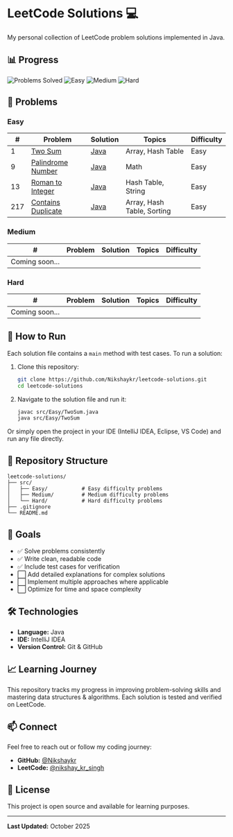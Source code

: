 
# LeetCode Solutions 💻

My personal collection of LeetCode problem solutions implemented in Java.

## 📊 Progress

![Problems Solved](https://img.shields.io/badge/Solved-4-brightgreen)
![Easy](https://img.shields.io/badge/Easy-4-success)
![Medium](https://img.shields.io/badge/Medium-0-orange)
![Hard](https://img.shields.io/badge/Hard-0-red)

## 📝 Problems

### Easy
| # | Problem | Solution | Topics | Difficulty |
|---|---------|----------|--------|------------|
| 1 | [Two Sum](https://leetcode.com/problems/two-sum/) | [Java](src/Easy/TwoSum.java) | Array, Hash Table | Easy |
| 9 | [Palindrome Number](https://leetcode.com/problems/palindrome-number/) | [Java](src/Easy/PalindromeNumber.java) | Math | Easy |
| 13 | [Roman to Integer](https://leetcode.com/problems/roman-to-integer/) | [Java](src/Easy/RomanToInteger.java) | Hash Table, String | Easy |
| 217 | [Contains Duplicate](https://leetcode.com/problems/contains-duplicate/) | [Java](src/Easy/ContainsDuplicate.java) | Array, Hash Table, Sorting | Easy |

### Medium
| # | Problem | Solution | Topics | Difficulty |
|---|---------|----------|--------|------------|
| Coming soon... | | | | |

### Hard
| # | Problem | Solution | Topics | Difficulty |
|---|---------|----------|--------|------------|
| Coming soon... | | | | |

## 🚀 How to Run

Each solution file contains a `main` method with test cases. To run a solution:

1. Clone this repository:
   ```bash
   git clone https://github.com/Nikshaykr/leetcode-solutions.git
   cd leetcode-solutions
   ```

2. Navigate to the solution file and run it:
   ```bash
   javac src/Easy/TwoSum.java
   java src/Easy/TwoSum
   ```

Or simply open the project in your IDE (IntelliJ IDEA, Eclipse, VS Code) and run any file directly.

## 📂 Repository Structure

```
leetcode-solutions/
├── src/
│   ├── Easy/           # Easy difficulty problems
│   ├── Medium/         # Medium difficulty problems
│   └── Hard/           # Hard difficulty problems
├── .gitignore
└── README.md
```

## 🎯 Goals

- ✅ Solve problems consistently
- ✅ Write clean, readable code
- ✅ Include test cases for verification
- ⬜ Add detailed explanations for complex solutions
- ⬜ Implement multiple approaches where applicable
- ⬜ Optimize for time and space complexity

## 🛠️ Technologies

- **Language:** Java
- **IDE:** IntelliJ IDEA
- **Version Control:** Git & GitHub

## 📈 Learning Journey

This repository tracks my progress in improving problem-solving skills and mastering data structures & algorithms. Each solution is tested and verified on LeetCode.

## 📫 Connect

Feel free to reach out or follow my coding journey:
- **GitHub:** [@Nikshaykr](https://github.com/Nikshaykr)
- **LeetCode:** [@nikshay_kr_singh](https://leetcode.com/u/nikshay_kr_singh/)

## 📄 License

This project is open source and available for learning purposes.

---

**Last Updated:** October 2025